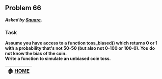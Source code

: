 ## Problem 66
***Asked by [Square](https://squareup.com/us/en).***
### Task
**Assume you have access to a function toss_biased() which returns 0 or 1 with a probability that's not 50-50 (but also not 0-100 or 100-0). You do not know the bias of the coin.**  
**Write a function to simulate an unbiased coin toss.**

|**:house: [HOME](https://github.com/theInvincible/Daily-Coding-Problem/)**|
|--------------------------------------------------------------------------|
